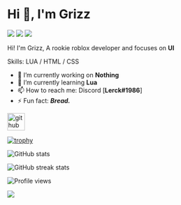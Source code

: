 <h1 align="left">Hi 👋, I'm Grizz</h1>

![](https://komarev.com/ghpvc/?username=grizzey&label=Profile+Visits&style=for-the-badge) ![](https://img.shields.io/badge/Roblox%20Profile-4Hoursleft-red?style=for-the-badge&logo=roblox) ![](https://img.shields.io/badge/Twitter%20Profile-@Grizz__Oofficial-blue?style=for-the-badge&logo=twitter)
<!---https://yhype.me/github/profile-views--->
<!---https://yhype.me/ghpvc THIS IS TO RESET COUNT--->

Hi! I'm Grizz, A rookie roblox developer and focuses on **UI**

Skills: LUA / HTML / CSS

- 🔭 I’m currently working on **Nothing** 
- 🌱 I’m currently learning **Lua** 
- 📫 How to reach me: Discord [**Lerck#1986**] 
- ⚡ Fun fact: ***Bread.*** 

[<img src='https://cdn.jsdelivr.net/npm/simple-icons@3.0.1/icons/github.svg' alt='github' height='40'>](https://github.com/Grizzey)  

[![trophy](https://github-profile-trophy.vercel.app/?username=Grizzey&theme=onedark)](https://github.com/ryo-ma/github-profile-trophy)

![GitHub stats](https://github-readme-stats.vercel.app/api?username=Grizzey&show_icons=true)  

![GitHub streak stats](https://streak-stats.demolab.com/?user=Grizzey)  

![Profile views](https://gpvc.arturio.dev/Grizzey)

![](https://hit.yhype.me/github/profile?user_id=73973192)
